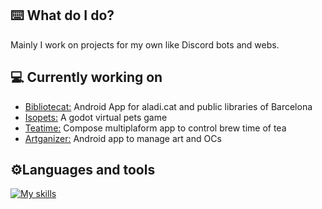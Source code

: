 

<h2>⌨️ What do I do?</h2>
<p>Mainly I work on projects for my own like Discord bots and webs.

<h2>💻 Currently working on</h2>

- <a href="https://github.com/tekofx/Bibliotecat">Bibliotecat:</a> Android App for aladi.cat and public libraries of Barcelona
- <a href="https://github.com/akrck02/kinokoro">Isopets:</a> A godot virtual pets game
- <a href="https://github.com/tekofx/teatime">Teatime:</a> Compose multiplaform app to control brew time of tea
- <a href="https://github.com/tekofx/artganizer">Artganizer:</a> Android app to manage art and OCs

<h2>⚙️Languages and tools</h2>

[![My skills](https://skillicons.dev/icons?perline=6&i=js,py,java,bash,css,bots,discord,docker,git,github,html,linux,neovim,nginx,nodejs,raspberrypi,react,vscode)](https://skillicons.dev/)
